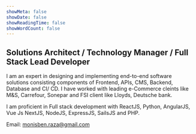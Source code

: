 ```yaml
---
showMeta: false
showDate: false
showReadingTime: false
showWordCount: false
---
```


## Solutions Architect / Technology Manager / Full Stack Lead Developer

I am an expert in designing and implementing end-to-end software solutions consisting components of Frontend, APIs, CMS, Backend, Database and CI/ CD. I have worked with leading e-Commerce cleints like M&S, Carrefour, Sonepar and FSI client like Lloyds, Deutsche bank.

I am proficient in Full stack development with ReactJS, Python, AngularJS, Vue Js NextJS, NodeJS, ExpressJS, SailsJS and PHP.  

Email: monisben.raza@gmail.com
